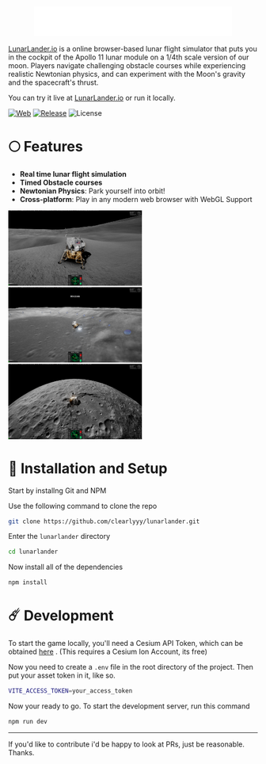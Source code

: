 <p align="center">
  <img src="public/lunarlander-logo.png" width="400"/>
</p>

[LunarLander.io](https://lunarlander.io) is a online browser-based lunar flight simulator that puts you in the cockpit of the Apollo 11 lunar module on a 1/4th scale version of our moon. Players navigate challenging obstacle courses while experiencing realistic Newtonian physics, and can experiment with the Moon's gravity and the spacecraft's thrust.

You can try it live at [LunarLander.io](https://lunarlander.io) or run it locally.

[![Web](https://img.shields.io/badge/Platform-Web-green)]()
[![Release](https://img.shields.io/github/v/release/clearlyyy/lunarlander)](https://github.com/clearlyyy/lunarlander/releases)
![License](https://img.shields.io/badge/License-CC_BY_NC_4.0-blue)

# 🌕 Features
* **Real time lunar flight simulation**
* **Timed Obstacle courses**
* **Newtonian Physics**: Park yourself into orbit!
* **Cross-platform**: Play in any modern web browser with WebGL Support

<img src="public/git-pics/pic1.png" width="270"/> <img src="public/git-pics/pic2.png" width="270"/> <img src="public/git-pics/pic3.png" width="270"/>

# 🌙 Installation and Setup
Start by installng Git and NPM

Use the following command to clone the repo

```bash 
git clone https://github.com/clearlyyy/lunarlander.git
```
Enter the ```lunarlander``` directory
```bash
cd lunarlander
```
Now install all of the dependencies
```bash
npm install
```
# ☄️ Development
To start the game locally, you'll need a Cesium API Token, which can be obtained [here](https://ion.cesium.com/tokens) . (This requires a Cesium Ion Account, its free)

Now you need to create a ```.env``` file in the root directory of the project.
Then put your asset token in it, like so.
```bash
VITE_ACCESS_TOKEN=your_access_token
```

Now your ready to go. To start the development server, run this command
```bash
npm run dev
```

<hr>
If you'd like to contribute i'd be happy to look at PRs, just be reasonable. Thanks.










